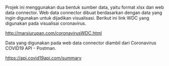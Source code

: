 Projek ini menggunakan dua bentuk sumber data, yaitu format xlsx dan web data connector. Web data connector dibuat berdasarkan dengan data yang ingin digunakan untuk dijadikan visualisasi. Berikut ini link WDC yang digunakan pada visualisai coronavirus.

http://marsiurupan.com/coronavirusWDC.html

Data yang digunakan pada web data connector diambil dari Coronavirus COVID19 API - Postman.

https://api.covid19api.com/summary

